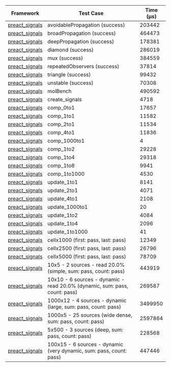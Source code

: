 | Framework | Test Case | Time (μs) |
| --- | --- | --- |
| [preact_signals](https://pub.dev/packages/preact_signals) | avoidablePropagation (success) | 203442 |
| [preact_signals](https://pub.dev/packages/preact_signals) | broadPropagation (success) | 464473 |
| [preact_signals](https://pub.dev/packages/preact_signals) | deepPropagation (success) | 178381 |
| [preact_signals](https://pub.dev/packages/preact_signals) | diamond (success) | 286019 |
| [preact_signals](https://pub.dev/packages/preact_signals) | mux (success) | 384559 |
| [preact_signals](https://pub.dev/packages/preact_signals) | repeatedObservers (success) | 37814 |
| [preact_signals](https://pub.dev/packages/preact_signals) | triangle (success) | 99432 |
| [preact_signals](https://pub.dev/packages/preact_signals) | unstable (success) | 70308 |
| [preact_signals](https://pub.dev/packages/preact_signals) | molBench | 490592 |
| [preact_signals](https://pub.dev/packages/preact_signals) | create_signals | 4718 |
| [preact_signals](https://pub.dev/packages/preact_signals) | comp_0to1 | 17657 |
| [preact_signals](https://pub.dev/packages/preact_signals) | comp_1to1 | 11582 |
| [preact_signals](https://pub.dev/packages/preact_signals) | comp_2to1 | 11534 |
| [preact_signals](https://pub.dev/packages/preact_signals) | comp_4to1 | 11836 |
| [preact_signals](https://pub.dev/packages/preact_signals) | comp_1000to1 | 4 |
| [preact_signals](https://pub.dev/packages/preact_signals) | comp_1to2 | 29228 |
| [preact_signals](https://pub.dev/packages/preact_signals) | comp_1to4 | 29318 |
| [preact_signals](https://pub.dev/packages/preact_signals) | comp_1to8 | 9941 |
| [preact_signals](https://pub.dev/packages/preact_signals) | comp_1to1000 | 4530 |
| [preact_signals](https://pub.dev/packages/preact_signals) | update_1to1 | 8141 |
| [preact_signals](https://pub.dev/packages/preact_signals) | update_2to1 | 4071 |
| [preact_signals](https://pub.dev/packages/preact_signals) | update_4to1 | 2108 |
| [preact_signals](https://pub.dev/packages/preact_signals) | update_1000to1 | 20 |
| [preact_signals](https://pub.dev/packages/preact_signals) | update_1to2 | 4084 |
| [preact_signals](https://pub.dev/packages/preact_signals) | update_1to4 | 2096 |
| [preact_signals](https://pub.dev/packages/preact_signals) | update_1to1000 | 41 |
| [preact_signals](https://pub.dev/packages/preact_signals) | cellx1000 (first: pass, last: pass) | 12349 |
| [preact_signals](https://pub.dev/packages/preact_signals) | cellx2500 (first: pass, last: pass) | 26796 |
| [preact_signals](https://pub.dev/packages/preact_signals) | cellx5000 (first: pass, last: pass) | 78709 |
| [preact_signals](https://pub.dev/packages/preact_signals) | 10x5 - 2 sources - read 20.0% (simple, sum: pass, count: pass) | 443919 |
| [preact_signals](https://pub.dev/packages/preact_signals) | 10x10 - 6 sources - dynamic - read 20.0% (dynamic, sum: pass, count: pass) | 269587 |
| [preact_signals](https://pub.dev/packages/preact_signals) | 1000x12 - 4 sources - dynamic (large, sum: pass, count: pass) | 3499950 |
| [preact_signals](https://pub.dev/packages/preact_signals) | 1000x5 - 25 sources (wide dense, sum: pass, count: pass) | 2597864 |
| [preact_signals](https://pub.dev/packages/preact_signals) | 5x500 - 3 sources (deep, sum: pass, count: pass) | 228568 |
| [preact_signals](https://pub.dev/packages/preact_signals) | 100x15 - 6 sources - dynamic (very dynamic, sum: pass, count: pass) | 447446 |

